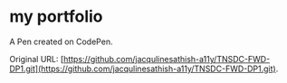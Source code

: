 # my portfolio

A Pen created on CodePen.

Original URL: [https://github.com/jacqulinesathish-a11y/TNSDC-FWD-DP1.git](https://github.com/jacqulinesathish-a11y/TNSDC-FWD-DP1.git).

